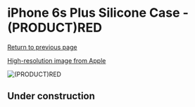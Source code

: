 # iPhone 6s Plus Silicone Case - (PRODUCT)RED

[Return to previous page](/iphone_6)

[High-resolution image from Apple](https://store.storeimages.cdn-apple.com/8756/as-images.apple.com/is/MKXM2?wid=4500&hei=4500&fmt=png)

<div style="width: 512px"><img src="/almost_uncompressed/MKXM2.webp" alt="(PRODUCT)RED"></div>

## Under construction
